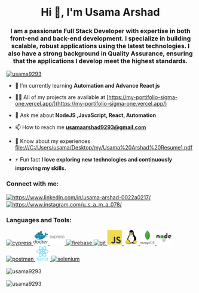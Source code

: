 <h1 align="center">Hi 👋, I'm Usama Arshad</h1>
<h3 align="center">I am a passionate Full Stack Developer with expertise in both front-end and back-end development. I specialize in building scalable, robust applications using the latest technologies. I also have a strong background in Quality Assurance, ensuring that the applications I develop meet the highest standards.</h3>

<p align="left"> <a href="https://github.com/ryo-ma/github-profile-trophy"><img src="https://github-profile-trophy.vercel.app/?username=usama9293" alt="usama9293" /></a> </p>


- 🌱 I’m currently learning **Automation and Advance React js**

- 👨‍💻 All of my projects are available at [https://my-portifolio-sigma-one.vercel.app/](https://my-portifolio-sigma-one.vercel.app/)

- 💬 Ask me about **NodeJS ,JavaScript, React, Automation**

- 📫 How to reach me **usamaarshad9293@gmail.com**

- 📄 Know about my experiences [file:///C:/Users/usama/Desktop/my/Usama%20Arshad%20Resume1.pdf](file:///C:/Users/usama/Desktop/my/Usama%20Arshad%20Resume1.pdf)

- ⚡ Fun fact **I love exploring new technologies and continuously improving my skills.**

<h3 align="left">Connect with me:</h3>
<p align="left">
<a href="https://linkedin.com/in/https://www.linkedin.com/in/usama-arshad-0022a0217/" target="blank"><img align="center" src="https://raw.githubusercontent.com/rahuldkjain/github-profile-readme-generator/master/src/images/icons/Social/linked-in-alt.svg" alt="https://www.linkedin.com/in/usama-arshad-0022a0217/" height="30" width="40" /></a>
<a href="https://instagram.com/https://www.instagram.com/u_s_a_m_a_078/" target="blank"><img align="center" src="https://raw.githubusercontent.com/rahuldkjain/github-profile-readme-generator/master/src/images/icons/Social/instagram.svg" alt="https://www.instagram.com/u_s_a_m_a_078/" height="30" width="40" /></a>
</p>

<h3 align="left">Languages and Tools:</h3>
<p align="left"> <a href="https://www.cypress.io" target="_blank" rel="noreferrer"> <img src="https://raw.githubusercontent.com/simple-icons/simple-icons/6e46ec1fc23b60c8fd0d2f2ff46db82e16dbd75f/icons/cypress.svg" alt="cypress" width="40" height="40"/> </a> <a href="https://www.docker.com/" target="_blank" rel="noreferrer"> <img src="https://raw.githubusercontent.com/devicons/devicon/master/icons/docker/docker-original-wordmark.svg" alt="docker" width="40" height="40"/> </a> <a href="https://expressjs.com" target="_blank" rel="noreferrer"> <img src="https://raw.githubusercontent.com/devicons/devicon/master/icons/express/express-original-wordmark.svg" alt="express" width="40" height="40"/> </a> <a href="https://firebase.google.com/" target="_blank" rel="noreferrer"> <img src="https://www.vectorlogo.zone/logos/firebase/firebase-icon.svg" alt="firebase" width="40" height="40"/> </a> <a href="https://git-scm.com/" target="_blank" rel="noreferrer"> <img src="https://www.vectorlogo.zone/logos/git-scm/git-scm-icon.svg" alt="git" width="40" height="40"/> </a> <a href="https://developer.mozilla.org/en-US/docs/Web/JavaScript" target="_blank" rel="noreferrer"> <img src="https://raw.githubusercontent.com/devicons/devicon/master/icons/javascript/javascript-original.svg" alt="javascript" width="40" height="40"/> </a> <a href="https://www.linux.org/" target="_blank" rel="noreferrer"> <img src="https://raw.githubusercontent.com/devicons/devicon/master/icons/linux/linux-original.svg" alt="linux" width="40" height="40"/> </a> <a href="https://www.mongodb.com/" target="_blank" rel="noreferrer"> <img src="https://raw.githubusercontent.com/devicons/devicon/master/icons/mongodb/mongodb-original-wordmark.svg" alt="mongodb" width="40" height="40"/> </a> <a href="https://nodejs.org" target="_blank" rel="noreferrer"> <img src="https://raw.githubusercontent.com/devicons/devicon/master/icons/nodejs/nodejs-original-wordmark.svg" alt="nodejs" width="40" height="40"/> </a> <a href="https://postman.com" target="_blank" rel="noreferrer"> <img src="https://www.vectorlogo.zone/logos/getpostman/getpostman-icon.svg" alt="postman" width="40" height="40"/> </a> <a href="https://reactjs.org/" target="_blank" rel="noreferrer"> <img src="https://raw.githubusercontent.com/devicons/devicon/master/icons/react/react-original-wordmark.svg" alt="react" width="40" height="40"/> </a> <a href="https://www.selenium.dev" target="_blank" rel="noreferrer"> <img src="https://raw.githubusercontent.com/detain/svg-logos/780f25886640cef088af994181646db2f6b1a3f8/svg/selenium-logo.svg" alt="selenium" width="40" height="40"/> </a> </p>

<p><img align="center" src="https://github-readme-stats.vercel.app/api/top-langs?username=usama9293&show_icons=true&locale=en&layout=compact" alt="usama9293" /></p>

<p><img align="center" src="https://github-readme-streak-stats.herokuapp.com/?user=usama9293&" alt="usama9293" /></p>
